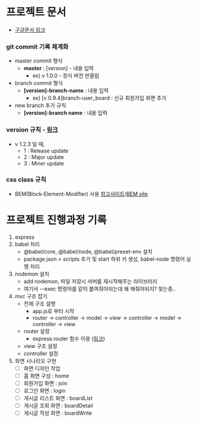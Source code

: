 # 프로젝트 문서
* [구글문서 링크](https://docs.google.com/document/d/1rY_ywXSd1Abno15JVa72QmcR4r9YwqU5h9jAoR6UHCU/edit?usp=sharing)

### git commit 기록 체계화
* master commit 형식
    * **master** : [version] - 내용 입력
        * ex) v 1.0.0 - 정식 버전 판올림
* branch commit 형식
    * **[version]-branch-name** : 내용 입력
        * ex) [v 0.9.4]branch-user_board : 신규 회원가입 화면 추가
* new branch 추가 규칙
    * **[version]-branch name** : 내용 입력

### version 규칙 - [링크](http://seorenn.blogspot.com/2012/02/version.html)
- v 1.2.3 일 때,
    - 1 : Release update
    - 2 : Major update
    - 3 : Miner update

### css class 규칙
- BEM(Block-Element-Modifier) 사용 [참고사이트](https://www.vobour.com/-css-%EB%94%94%EB%B2%84%EA%B9%85-%EC%8B%9C%EA%B0%84%EC%9D%84-%EC%A0%88%EC%95%BD-%ED%95%A0-%EC%88%98%EC%9E%88%EB%8A%94-css-%EB%AA%85%EB%AA%85-%EA%B7%9C%EC%B9%99)/[BEM site](http://getbem.com/naming/)



# 프로젝트 진행과정 기록

1. express
2. babel 처리
    - @babel/core, @babel/node, @babel/preset-env 설치
    - package.json > scripts 추가 및 start 하위 키 생성, babel-node 명령어 실행 처리
3. nodemon 설치
    - add nodemon, 파일 저장시 서버를 재시작해주는 라이브러리
    - 여기서 --exec 명령어를 같이 붙여줘야되는데 왜 해줘야되지? 찾는중..
4. mvc 구조 잡기
    - 전체 구조 설명
        - app.js로 부터 시작
        - router -> controller -> model -> view -> controller -> model -> controller -> view
    - router 설정
        - express.router 함수 이용 ([링크](https://expressjs.com/en/guide/routing.html))
    - view 구조 설정
    - controller 설정
5. 화면 시나리오 구현
    - [ ] 화면 디자인 작업
    - [ ] 홈 화면 구성 : home
    - [ ] 회원가입 화면 : join
    - [ ] 로그인 화면 : login
    - [ ] 게시글 리스트 화면 : boardList
    - [ ] 게시글 조회 화면 : boardDetail
    - [ ] 게시글 작성 화면 : boardWrite